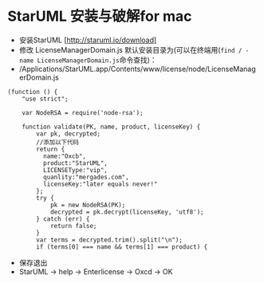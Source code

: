 # StarUML 安装与破解for mac
- 安装StarUML [http://staruml.io/download]
- 修改 LicenseManagerDomain.js 默认安装目录为(可以在终端用(`find / -name LicenseManagerDomain.js`命令查找)：
- /Applications/StarUML.app/Contents/www/license/node/LicenseManagerDomain.js
```
(function () {
    "use strict";

    var NodeRSA = require('node-rsa');

    function validate(PK, name, product, licenseKey) {
        var pk, decrypted;
        //添加以下代码
        return {
          name:"Oxcb",
          product:"StarUML",
          LICENSEType:"vip",
          quanlity:"mergades.com",
          licenseKey:"later equals never!"
        };
        try {
            pk = new NodeRSA(PK);
            decrypted = pk.decrypt(licenseKey, 'utf8');
        } catch (err) {
            return false;
        }
        var terms = decrypted.trim().split("\n");
        if (terms[0] === name && terms[1] === product) {
```
- 保存退出
- StarUML -> help -> Enterlicense -> Oxcd -> OK
